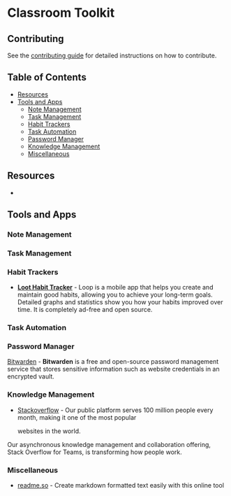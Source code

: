 # Classroom Toolkit

## Contributing

See the [contributing guide](CONTRIBUTING.md) for detailed instructions on how to contribute.

## Table of Contents

- [Resources](#resources)
- [Tools and Apps](#tools-and-apps)
  - [Note Management](#note-management)
  - [Task Management](#task-management)
  - [Habit Trackers](#habit-trackers)
  - [Task Automation](#task-automation)
  - [Password Manager](#password-manager)
  - [Knowledge Management](#knowledge-management)
  - [Miscellaneous](#miscellaneous)

## Resources 
- 

## Tools and Apps

### Note Management

### Task Management

### Habit Trackers

- __[Loot Habit Tracker](https://loophabits.org/)__ - Loop is a mobile app that helps you create and maintain good habits, allowing you to achieve your long-term goals. Detailed graphs and statistics show you how your habits improved over time. It is completely ad-free and open source.

### Task Automation

### Password Manager

[Bitwarden](https://bitwarden.com/) - **Bitwarden** is a free and open-source password management service that stores sensitive information such as website credentials in an encrypted vault.

### Knowledge Management 

- [Stackoverflow](https://stackoverflow.co/explore-teams/) -  Our public platform serves 100 million people every month, making it one of the most popular 

   websites in the world.

Our asynchronous knowledge management and collaboration offering, Stack Overflow for Teams, is transforming how people work. 

### Miscellaneous

- [readme.so](https://readme.so/editor) - Create markdown formatted text easily with this online tool
 
